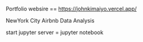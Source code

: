 Portfolio websire == https://johnkimaiyo.vercel.app/


NewYork City Airbnb Data Analysis


start jupyter server = jupyter notebook